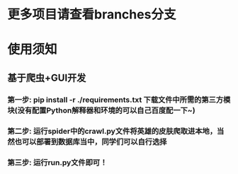 # 更多项目请查看branches分支

# 使用须知

## 基于爬虫+GUI开发

### 第一步: pip install -r ./requirements.txt **下载**文件中所需的第三方模块(没有配置Python解释器和环境的可以自己百度配一下~)

### 第二步: 运行spider中的crawl.py文件将英雄的皮肤爬取进本地，当然也可以部署到数据库当中，同学们可以自行选择

### 第三步: 运行run.py文件即可！





